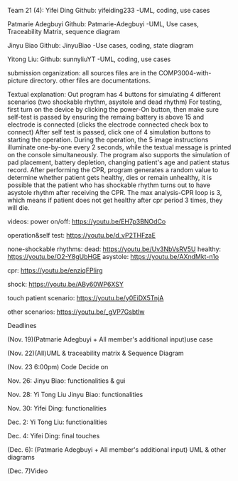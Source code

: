 Team 21 (4):
Yifei Ding
Github: yifeiding233
-UML, coding, use cases

Patmarie Adegbuyi
Github: Patmarie-Adegbuyi
-UML, Use cases, Traceability Matrix, sequence diagram

Jinyu Biao
Github: JinyuBiao
-Use cases, coding, state diagram

Yitong Liu:
Github: sunnyliuYT
-UML, coding, use cases

submission organization:
    all sources files are in the COMP3004-with-picture directory.
    other files are documentations.

Textual explanation:
    Out program has 4 buttons for simulating 4 different scenarios (two shockable rhythm, asystole and dead rhythm) For testing, 
    first turn on the device by clicking the power-On button, then make sure self-test is passed by ensuring the remaing battery
    is above 15 and electrode is connected (clicks the electrode connected check box to connect)  After self test is passed, click
    one of 4 simulation buttons to starting the operation. During the operation, the 5 image instructions illuminate one-by-one every
    2 seconds, while the textual message is printed on the console simultaneously. The program also supports the simulation of pad
    placement, battery depletion, changing patient's age and patient status record. After performing the CPR, program generates a random 
    value to determine whether patient gets healthy, dies or remain unhealthy, it is possible that the patient who has shockable rhythm
    turns out to have asystole rhythm after receiving the CPR. The max analysis-CPR loop is 3, which means if patient does not get healthy
    after cpr period 3 times, they will die.

videos:
power on/off:    https://youtu.be/EH7p3BNOdCo

operation&self test:    https://youtu.be/d_vP2THFzaE

none-shockable rhythms:
    dead:    https://youtu.be/Uv3NbVsRV5U
    healthy:    https://youtu.be/O2-Y8gUbHGE
    asystole:    https://youtu.be/AXndMkt-n1o

cpr:    https://youtu.be/enziqFPIirg

shock:    https://youtu.be/ABy60WP6XSY

touch patient scenario:    https://youtu.be/y0EiDX5TnjA

other scenarios:    https://youtu.be/_gVP7Gsbtlw


Deadlines

(Nov. 19)(Patmarie Adegbuyi + All member's additional input)use case  

(Nov. 22)(All)UML & traceability matrix & Sequence Diagram

(Nov. 23 6:00pm) Code Decide on

Nov. 26: Jinyu Biao: functionalities & gui

Nov. 28: Yi Tong Liu  Jinyu Biao: functionalities

Nov. 30: Yifei Ding: functionalities

Dec. 2: Yi Tong Liu: functionalities

Dec. 4: Yifei Ding: final touches

(Dec. 6): (Patmarie Adegbuyi + All member's additional input) UML & other diagrams

(Dec. 7)Video  
